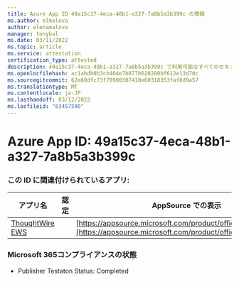 ```yaml
---
title: Azure App ID 49a15c37-4eca-48b1-a327-7a8b5a3b399c の情報
ms.author: elmalova
author: elenamalova
manager: tonybal
ms.date: 03/11/2022
ms.topic: article
ms.service: attestation
certification_type: attested
description: 49a15c37-4eca-48b1-a327-7a8b5a3b399c で利用可能なすべてのセキュリティおよびコンプライアンス情報。
ms.openlocfilehash: ac1abdb0b3cb404e7b077b628280bf612e13d70c
ms.sourcegitcommit: 62e60dfc73f78900307418e60318353faf8d9a57
ms.translationtype: MT
ms.contentlocale: ja-JP
ms.lasthandoff: 03/12/2022
ms.locfileid: "63457590"
---
```

# <a name="azure-app-id-49a15c37-4eca-48b1-a327-7a8b5a3b399c"></a>Azure App ID: 49a15c37-4eca-48b1-a327-7a8b5a3b399c


### <a name="apps-associated-with-this-id"></a>この ID に関連付けられているアプリ:
| **アプリ名** | **認定** | **AppSource での表示** |
|--------------|---------------|-----------------------|
| [ThoughtWire EWS](../forward/WA200003239) |  | [https://appsource.microsoft.com/product/office/WA200003239](https://appsource.microsoft.com/product/office/WA200003239) |

### <a name="microsoft-365-app-compliance-status"></a>Microsoft 365コンプライアンスの状態
- Publisher Testaton Status: Completed
